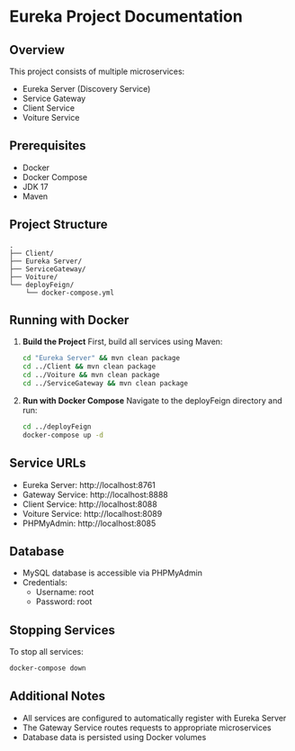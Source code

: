 # Eureka Project Documentation

## Overview
This project consists of multiple microservices:
- Eureka Server (Discovery Service)
- Service Gateway
- Client Service
- Voiture Service

## Prerequisites
- Docker
- Docker Compose
- JDK 17
- Maven

## Project Structure
```
.
├── Client/
├── Eureka Server/
├── ServiceGateway/
├── Voiture/
└── deployFeign/
    └── docker-compose.yml
```

## Running with Docker

1. **Build the Project**
   First, build all services using Maven:
   ```bash
   cd "Eureka Server" && mvn clean package
   cd ../Client && mvn clean package
   cd ../Voiture && mvn clean package
   cd ../ServiceGateway && mvn clean package
   ```

2. **Run with Docker Compose**
   Navigate to the deployFeign directory and run:
   ```bash
   cd ../deployFeign
   docker-compose up -d
   ```

## Service URLs
- Eureka Server: http://localhost:8761
- Gateway Service: http://localhost:8888
- Client Service: http://localhost:8088
- Voiture Service: http://localhost:8089
- PHPMyAdmin: http://localhost:8085

## Database
- MySQL database is accessible via PHPMyAdmin
- Credentials:
  - Username: root
  - Password: root

## Stopping Services
To stop all services:
```bash
docker-compose down
```

## Additional Notes
- All services are configured to automatically register with Eureka Server
- The Gateway Service routes requests to appropriate microservices
- Database data is persisted using Docker volumes